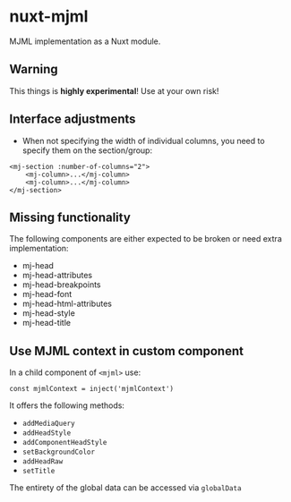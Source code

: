 # nuxt-mjml

MJML implementation as a Nuxt module.

## Warning

This things is **highly experimental**! Use at your own risk!

## Interface adjustments

 * When not specifying the width of individual columns, you need to specify them on the section/group:

```
<mj-section :number-of-columns="2">
    <mj-column>...</mj-column>
    <mj-column>...</mj-column>
</mj-section>
```

## Missing functionality

The following components are either expected to be broken or need extra implementation:

 * mj-head
 * mj-head-attributes
 * mj-head-breakpoints
 * mj-head-font
 * mj-head-html-attributes
 * mj-head-style
 * mj-head-title

## Use MJML context in custom component

In a child component of `<mjml>` use:

```
const mjmlContext = inject('mjmlContext')
```

It offers the following methods:

 * `addMediaQuery`
 * `addHeadStyle`
 * `addComponentHeadStyle`
 * `setBackgroundColor`
 * `addHeadRaw`
 * `setTitle`

The entirety of the global data can be accessed via `globalData`
